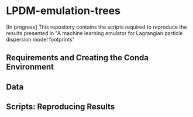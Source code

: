 # LPDM-emulation-trees
[In progress] This repository contains the scripts required to reproduce the results presented in "A machine learning emulator for Lagrangian particle dispersion model footprints"


## Requirements and Creating the Conda Environment

## Data

## Scripts: Reproducing Results
